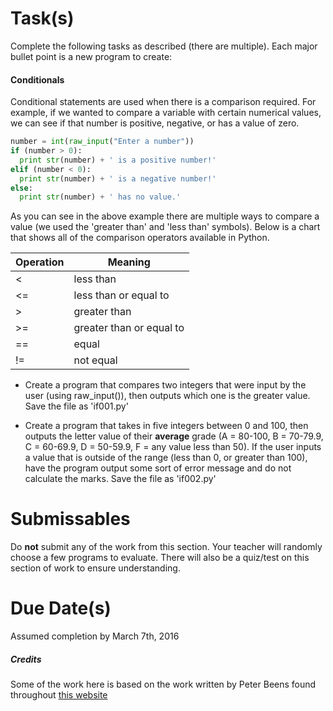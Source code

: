 # Task(s)
Complete the following tasks as described (there are multiple).  Each major bullet point is a new program to create:

#### Conditionals

Conditional statements are used when there is a comparison required.  For example, if we wanted to compare a variable with certain numerical values, we can see if that number is positive, negative, or has a value of zero.

```python
number = int(raw_input("Enter a number"))
if (number > 0):
  print str(number) + ' is a positive number!'
elif (number < 0):
  print str(number) + ' is a negative number!'
else:
  print str(number) + ' has no value.'
```

As you can see in the above example there are multiple ways to compare a value (we used the 'greater than' and 'less than' symbols).  Below is a chart that shows all of the comparison operators available in Python.

|Operation| Meaning|
|-----|-----|
|<| less than|
|<=| less than or equal to|
|>| greater than|
|>=| greater than or equal to|
|==| equal|
|!=| not equal|

* Create a program that compares two integers that were input by the user (using raw_input()), then outputs which one is the greater value. Save the file as 'if001.py'

* Create a program that takes in five integers between 0 and 100, then outputs the letter value of their **average** grade (A = 80-100, B = 70-79.9, C = 60-69.9, D = 50-59.9, F = any value less than 50).  If the user inputs a value that is outside of the range (less than 0, or greater than 100), have the program output some sort of error message and do not calculate the marks. Save the file as 'if002.py'

# Submissables
Do **not** submit any of the work from this section.  Your teacher will randomly choose a few programs to evaluate.  There will also be a quiz/test on this section of work to ensure understanding.

# Due Date(s)
Assumed completion by March 7th, 2016

##### Credits
Some of the work here is based on the work written by Peter Beens found throughout [this website](http://www2.beens.org/ics/python)

